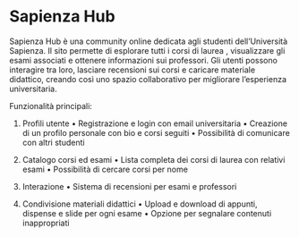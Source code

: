 # Sapienza Hub

Sapienza Hub è una community online dedicata agli studenti dell’Università Sapienza. Il sito permette di esplorare tutti i corsi di laurea , visualizzare gli esami associati e ottenere informazioni sui professori. Gli utenti possono interagire tra loro, lasciare recensioni sui corsi e caricare materiale didattico, creando così uno spazio collaborativo per migliorare l’esperienza universitaria.

Funzionalità principali:

1. Profili utente
	•	Registrazione e login con email universitaria
	•	Creazione di un profilo personale con bio e corsi seguiti
	•	Possibilità di comunicare con altri studenti

2. Catalogo corsi ed esami
	•	Lista completa dei corsi di laurea con relativi esami
	•	Possibilità di cercare corsi per nome

3. Interazione 
	•	Sistema di recensioni per esami e professori

4. Condivisione materiali didattici
	•	Upload e download di appunti, dispense e slide per ogni esame
	•	Opzione per segnalare contenuti inappropriati